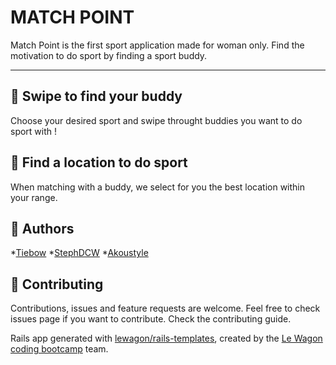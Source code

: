 MATCH POINT
=====================================================

Match Point is the first sport application made for woman only.
Find the motivation to do sport by finding a sport buddy.

--------------------------------------------------------------------------------
🤝 Swipe to find your buddy
-------------

Choose your desired sport and swipe throught buddies you want to do sport with !

🚀 Find a location to do sport
-----------------------------

When matching with a buddy, we select for you the best location within your range.

👤 Authors
-----------------------------
*[Tiebow](http://github.com/tiebow)
*[StephDCW](http://github.com/stephDCW)
*[Akoustyle](http://github.com/akoustyle)

📝 Contributing
-----------------------------

Contributions, issues and feature requests are welcome.
Feel free to check issues page if you want to contribute.
Check the contributing guide.

Rails app generated with [lewagon/rails-templates](https://github.com/lewagon/rails-templates), created by the [Le Wagon coding bootcamp](https://www.lewagon.com) team.
